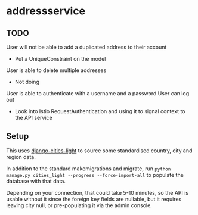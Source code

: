 # addressservice

## TODO

User will not be able to add a duplicated address to their account
- Put a UniqueConstraint on the model

User is able to delete multiple addresses
- Not doing

User is able to authenticate with a username and a password
User can log out
- Look into Istio RequestAuthentication and using it to signal context to the
  API service

## Setup

This uses
[django-cities-light](https://github.com/yourlabs/django-cities-light) to
source some standardised country, city and region data.

In addition to the standard makemigrations and migrate, run `python manage.py
cities_light --progress --force-import-all` to populate the database with that
data.

Depending on your connection, that could take 5-10 minutes, so the API is
usable without it since the foreign key fields are nullable, but it requires
leaving city null, or pre-populating it via the admin console.
